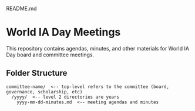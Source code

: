 README.md

# World IA Day Meetings
This repository contains agendas, minutes, and other materials for World IA Day board and committee meetings.

## Folder Structure

```
committee-name/  <-- top-level refers to the committee (board, governance, scholarship, etc)
  /yyyy/  <-- level 2 directories are years
    yyyy-mm-dd-minutes.md  <-- meeting agendas and minutes
```
